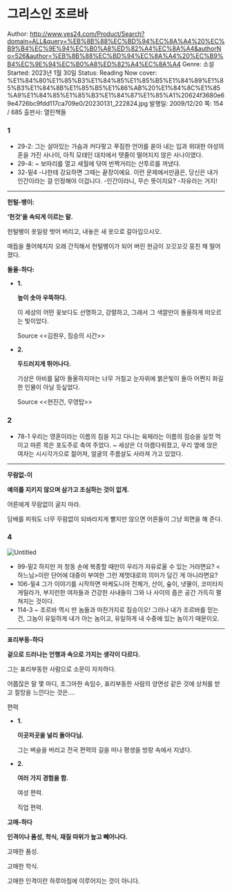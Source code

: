 # 그리스인 조르바

Author: http://www.yes24.com/Product/Search?domain=ALL&query=%EB%8B%88%EC%BD%94%EC%8A%A4%20%EC%B9%B4%EC%9E%94%EC%B0%A8%ED%82%A4%EC%8A%A4&authorNo=526&author=%EB%8B%88%EC%BD%94%EC%8A%A4%20%EC%B9%B4%EC%9E%94%EC%B0%A8%ED%82%A4%EC%8A%A4
Genre: 소설
Started: 2023년 1월 30일
Status: Reading Now
cover: %E1%84%80%E1%85%B3%E1%84%85%E1%85%B5%E1%84%89%E1%85%B3%E1%84%8B%E1%85%B5%E1%86%AB%20%E1%84%8C%E1%85%A9%E1%84%85%E1%85%B3%E1%84%87%E1%85%A1%20624f3680e69e4726bc9fdd117ca709e0/20230131_222824.jpg
발행일: 2009/12/20
쪽: 154 / 685
출판사: 열린책들

### 1

- 29-2: 그는 살아있는 가슴과 커다랗고 푸짐한 언어를 쏟아 내는 입과 위대한 야성의 혼을 가진 사나이, 아직 모태인 대지에서 탯줄이 떨어지지 않은 사나이였다.
- 29-4: ~ 보따리를 열고 세월에 닦여 반짝거리는 산투르를 꺼냈다.
- 32-밑4
  -나한테 강요하면 그때는 끝장이에요. 이런 문제에서만큼은, 당신은 내가 인간이라는 걸 인정해야 이겁니다.
  -인간이라니, 무슨 뜻이지요?
  -자유라는 거지!

---

****헌털-뱅이:**** 

**‘헌것’을 속되게 이르는 말.**

헌털뱅이 옷일랑 벗어 버리고, 내놓은 새 옷으로 갈아입으시오.

매듭을 풀어헤치자 오래 간직해서 헌털뱅이가 되어 버린 현금이 꼬깃꼬깃 뭉친 채 떨어졌다.

****돌올-하다:****

- **1.**
  
    **높이 솟아 우뚝하다.**
  
    이 세상의 어떤 꽃보다도 선명하고, 강렬하고, 그래서 그 색깔만이 돌올하게 떠오르는 빛이었다.
  
    Source <<김원우, 짐승의 시간>>

- **2.**
  
    **두드러지게 뛰어나다.**
  
    기상은 아비를 닮아 돌올하지마는 너무 거칠고 눈자위에 붉은빛이 돌아 어쩐지 화길한 인물이 아닐 듯싶었다.
  
    Source <<현진건, 무영탑>>

### 2

- 78-1
  우리는 영혼이라는 이름의 짐을 지고 다니는 육체라는 이름의 짐승을 실컷 먹이고 마른 목은 포도주로 축여 주었다.  ~ 세상은 더 아름다워졌고, 우리 옆에 앉은 여자는 시시각가으로 젊어져, 얼굴의 주름살도 사라져 가고 있었다.

---

**무람없-이**

**예의를 지키지 않으며 삼가고 조심하는 것이 없게.**

어른에게 무람없이 굴지 마라.

담배를 피워도 너무 무람없이 되바라지게 빨지만 않으면 어른들이 그냥 외면을 해 준다.

### 4

![Untitled](/Users/omar_kim/Desktop/sikomar00.github.io/_posts/2023-02-04-test%20from%20notion/Untitled.png)

- 99-밑2
  하지만 저 청동 손에 복종할 때만이 우리가 자유로울 수 있는 거라면요? <하느님>이란 단어에 대중이 부여한 그런 제멋대로의 의미가 담긴 게 아니라면요?
- 106-밑4
  그가 이야기를 시작하면 마케도니아 전체가, 산이, 숲이, 냇물이, 코미타지 게릴라가, 부지런한 여자들과 건강한 사내들이 그와 나 사이의 좁은 공간 가득히 펼쳐지는 것이다.
- 114-3
  ~ 조르바 역시 딴 놈들과 마찬가지로 짐승이오! 그러나 내가 조르바를 믿는 건, 그놈이 유일하게 내가 아는 놈이고, 유일하게 내 수중에 있는 놈이기 때문이오.

---

****표리부동-하다****

**겉으로 드러나는 언행과 속으로 가지는 생각이 다르다.**

그는 표리부동한 사람으로 소문이 자자하다.

어쭙잖은 말 몇 마디, 조그마한 속임수, 표리부동한 사람의 양면성 같은 것에 상처를 받고 절망을 느낀다는 것은….

편력

- **1.**
  
    **이곳저곳을 널리 돌아다님.**
  
    그는 벼슬을 버리고 전국 편력의 길을 떠나 평생을 방랑 속에서 지냈다.

- **2.**
  
    **여러 가지 경험을 함.**
  
    여성 편력.
  
    직업 편력.

****고매-하다****

**인격이나 품성, 학식, 재질 따위가 높고 빼어나다.**

고매한 품성.

고매한 학식.

고매한 인격이란 하루아침에 이루어지는 것이 아니다.